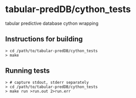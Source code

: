 tabular-predDB/cython_tests
==============

tabular predictive database cython wrapping

Instructions for building
-------------------------------------------------
    > cd /path/to/tabular-predDB/cython_tests
    > make

Running tests
---------------------------
    > # capture stdout, stderr separately
    > cd /path/to/tabular-predDB/cython_tests
    > make run >run.out 2>run.err
